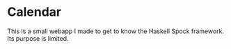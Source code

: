 # Calendar

This is a small webapp I made to get to know the Haskell Spock framework. Its
purpose is limited.

